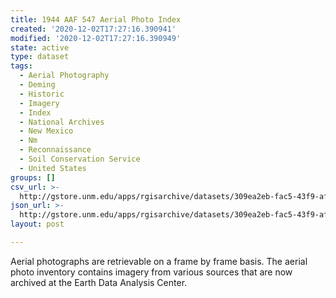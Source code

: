 ```yaml
---
title: 1944 AAF 547 Aerial Photo Index
created: '2020-12-02T17:27:16.390941'
modified: '2020-12-02T17:27:16.390949'
state: active
type: dataset
tags:
  - Aerial Photography
  - Deming
  - Historic
  - Imagery
  - Index
  - National Archives
  - New Mexico
  - Nm
  - Reconnaissance
  - Soil Conservation Service
  - United States
groups: []
csv_url: >-
  http://gstore.unm.edu/apps/rgisarchive/datasets/309ea2eb-fac5-43f9-af5f-7e8eacf19745/af_1944_547.derived.csv
json_url: >-
  http://gstore.unm.edu/apps/rgisarchive/datasets/309ea2eb-fac5-43f9-af5f-7e8eacf19745/af_1944_547.derived.json
layout: post

---
```

Aerial photographs are retrievable on a frame by frame basis. The aerial photo inventory contains imagery from various sources that are now archived at the Earth Data Analysis Center.
